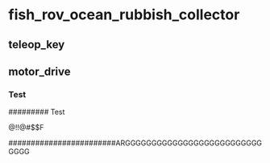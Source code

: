 # fish_rov_ocean_rubbish_collector

## teleop_key
## motor_drive

### Test

######### Test


@!!@#$$F


########################ARGGGGGGGGGGGGGGGGGGGGGGGGGGGGGG
